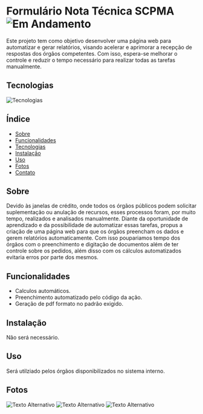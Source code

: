 # Formulário Nota Técnica SCPMA ![Em Andamento](https://img.shields.io/badge/status-em%20andamento-blue) 


Este projeto tem como objetivo desenvolver uma página web para automatizar e gerar relatórios, visando acelerar e aprimorar a recepção de respostas dos órgãos competentes. Com isso, espera-se melhorar o controle e reduzir o tempo necessário para realizar todas as tarefas manualmente.

## Tecnologias
![Tecnologias](https://skillicons.dev/icons?i=html,css,js,bootstrap,jquery)

## Índice

- [Sobre](#sobre)
- [Funcionalidades](#funcionalidades)
- [Tecnologias](#tecnologias)
- [Instalação](#instalação)
- [Uso](#uso)
- [Fotos](#fotos)
- [Contato](#contato)

## Sobre
Devido às janelas de crédito, onde todos os órgãos públicos podem solicitar suplementação ou anulação de recursos, esses processos foram, por muito tempo, realizados e analisados manualmente. Diante da oportunidade de aprendizado e da possibilidade de automatizar essas tarefas, propus a criação de uma página web para que os órgãos preencham os dados e gerem relatórios automaticamente.
Com isso poupariamos tempo dos órgãos com o preenchimento e digitação de documentos além de ter controle sobre os pedidos, além disso com os cálculos automatizados evitaria erros por parte dos mesmos.

## Funcionalidades

- Calculos automáticos.
- Preenchimento automatizado pelo código da ação.
- Geração de pdf formato no padrão exigido.

## Instalação

Não será necessário.

## Uso

Será utilziado pelos órgãos disponibilizados no sistema interno.

## Fotos
![Texto Alternativo](URL_da_Imagem)
![Texto Alternativo](URL_da_Imagem)
![Texto Alternativo](URL_da_Imagem)





